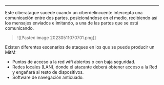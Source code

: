 ___
Este ciberataque sucede cuando un ciberdelincuente intercepta una comunicación entre dos partes, posicionándose en el medio, recibiendo así los mensajes enviados e imitando, a una de las partes que se está comunicando.

>![[Pasted image 20230511070701.png]]

Existen diferentes escenarios de ataques en los que se puede producir un MitM:

-  Puntos de acceso a la red wifi abiertos o con baja seguridad.
-  Redes locales (LAN), donde el atacante deberá obtener acceso a la Red y engañará al resto de dispositivos.
-  Software de navegación anticuado.

